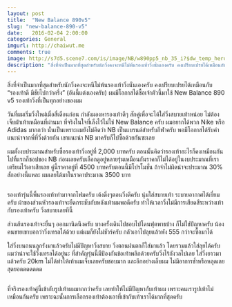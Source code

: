 ```yaml
---
layout: post
title:  "New Balance 890v5"
slug: "new-balance-890-v5"
date:   2016-02-04 2:00:00
categories: General
imgurl: http://chaiwut.me
comments: true
image: http://s7d5.scene7.com/is/image/NB/w890pp5_nb_35_i?$dw_temp_hero_gallery$
description: "สิ่งที่จำเป็นมากที่สุดสำหรับนักวิ่งคงจะหนีไม่พ้นรองเท้าวิ่งนั่นเองครับ คงเปรียบเปรยได้เหมือนกับ “รองเท้าดี มีชัยไปกว่าครึ่ง” (อันนี้แต่งเองครับ) ผมมีโอกาสได้ซื้อเจ้าตัวนี้มาใช้ New Balance 890 v5 รองเท้าวิ่งที่เป็นทุกอย่างของผม"
---
```

สิ่งที่จำเป็นมากที่สุดสำหรับนักวิ่งคงจะหนีไม่พ้นรองเท้าวิ่งนั่นเองครับ คงเปรียบเปรยได้เหมือนกับ “รองเท้าดี มีชัยไปกว่าครึ่ง” (อันนี้แต่งเองครับ) ผมมีโอกาสได้ซื้อเจ้าตัวนี้มาใช้ New Balance 890 v5 รองเท้าวิ่งที่เป็นทุกอย่างของผม

วันที่ผมเริ่มวิ่งใหม่เมื่อสี่เดือนก่อน กำลังมองหารองเท้าดีๆ สักคู่เพื่อจะได้ใส่วิ่งสบายเท้าหน่อย ไม่ต้องเจ็บฝ่าเท้าเหมือนที่ผ่านมา ที่จริงในใจที่เล็งไว้ไม่ใช่ New Balance ครับ ผมอยากได้พวก Nike หรือ Adidas มากกว่า นั่นเป็นเพราะผมยังไม่คิดว่า NB เป็นแบรนด์สำหรับกีฬาครับ พอมีโอกาสได้รับคำแนะนำจากพี่ที่วิ่งด้วยกัน เขาแนะนำ NB มาครับก็ไปซื้อด้วยกันซะเลย

ผมตั้งงบประมาณสำหรับซื้อรองเท้าวิ่งอยู่ที่ 2,000 บาทครับ ตอนนั้นคิดว่ารองเท้าอะไรก็คงเหมือนกัน ไปที่แรกก็ชอปของ NB ก่อนเลยครับเลือกดูอยู่หลายรุ่นเหมือนกันราคาก็ไม่ได้อยู่ในงบประมาณที่เราเตรียมไว้เอาเสียเลย คู่นี้ราคาอยู่ที่ 4500 บาทครับตอนนี้มีโปรโมชั่น ถ้าจำไม่ผิดน่าจะประมาณ 30% สักอย่างนี้แหละ ผมเลยได้มาในราคาประมาณ 3500 บาท

<center>
    <img src="https://bestrangers.files.wordpress.com/2016/02/nb890v5.jpg" alt="">
</center>

รองเท้ารุ่นนี้พื้นรองเท้าทำมาจากโฟมครับ เด้งดึ๋งๆตอนวิ่งดีครับ นุ่มใส่สบายเท้า ระบายอากาศได้เยี่ยมครับ ผ้าของส่วนหัวรองเท้าจะยืดกระชับกับหลังเท้าผมพอดีครับ ทำให้เวลาวิ่งไม่มีการเสียดสีระหว่างเท้ากับรองเท้าครับ วิ่งสบายเลยทีนี้

ส่วนส้นรองเท้าจะยื่นๆ ออกมานิดนึงครับ บางครั้งเดินไปชอบไปโดนฟุตพาธบ้าง ก็ไม่ใช่ปัญหาครับ น้องคนขายเขาบอกว่าวิ่งเทรลได้ด้วย แต่ผมก็ยังไม่ชัวร์ครับ กลัวเอาไปลุยแล้วพัง 555 กว่าจะซื้อมาได้

ใส่วิ่งบนถนนลูกรังมาแล้วครับไม่มีปัญหาวิ่งสบาย วิ่งตอนฝนตกก็ใส่มาแล้ว โดยรวมแล้วใส่ลุยได้ครับ ผมว่าน่าจะใช้วิ่งเทรลได้อยู่นะ ที่สำคัญรุ่นนี้มีป้องกันข้อเท้าพลิกด้วยครับวิ่งไร้กังวลไปเลย ใส่วิ่งยาวมาแล้วครับ 20km ไม่ได้ทำให้เท้าผมเจ็บเลยครับชอบมาก และอีกอย่างเล็บผม ไม่มีอาการช้ำหรือหลุดเลย สุดยอดดดดดดด

<center>
    <img src="https://bestrangers.files.wordpress.com/2016/02/new-balance-m890v5-2.jpg?w=736" alt="">
</center>

ที่จริงรองเท้าคู่นี้เข้ากับรูปเท้าผมมากกว่าครับ เลยทำให้ไม่มีปัญหากับเท้าผม เพราะคนเรารูปเท้าไม่เหมือนกันครับ เพราะฉะนั้นการเลือกรองเท้าต้องเอาที่เข้ากับเท้าเราได้มากที่สุดครับ

